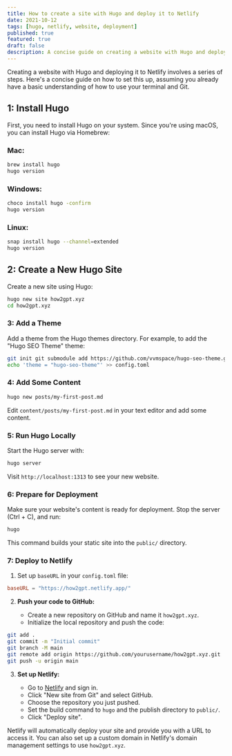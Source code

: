 ```yaml
---
title: How to create a site with Hugo and deploy it to Netlify
date: 2021-10-12
tags: [hugo, netlify, website, deployment]
published: true
featured: true
draft: false
description: A concise guide on creating a website with Hugo and deploying it to Netlify.
---
```


Creating a website with Hugo and deploying it to Netlify involves a series of steps. Here's a concise guide on how to set this up, assuming you already have a basic understanding of how to use your terminal and Git.

## 1: Install Hugo

First, you need to install Hugo on your system. Since you're using macOS, you can install Hugo via Homebrew:

### Mac: 
```bash
brew install hugo
hugo version
```

### Windows: 
```bash
choco install hugo -confirm
hugo version
```

### Linux: 
```bash
snap install hugo --channel=extended
hugo version
```

## 2: Create a New Hugo Site

Create a new site using Hugo:

```bash
hugo new site how2gpt.xyz
cd how2gpt.xyz
```

### 3: Add a Theme

Add a theme from the Hugo themes directory. For example, to add the "Hugo SEO Theme" theme:
```bash
git init git submodule add https://github.com/vvmspace/hugo-seo-theme.git vvmspace/hugo-seo-theme
echo 'theme = "hugo-seo-theme"' >> config.toml
```

### 4: Add Some Content

```bash
hugo new posts/my-first-post.md
```

Edit `content/posts/my-first-post.md` in your text editor and add some content.

### 5: Run Hugo Locally

Start the Hugo server with:

```bash
hugo server
```

Visit `http://localhost:1313` to see your new website.

### 6: Prepare for Deployment

Make sure your website's content is ready for deployment. Stop the server (Ctrl + C), and run:

```bash
hugo
```
This command builds your static site into the `public/` directory.

### 7: Deploy to Netlify

1. Set up `baseURL` in your `config.toml` file:

```toml
baseURL = "https://how2gpt.netlify.app/"
```

2. **Push your code to GitHub:**
    
    - Create a new repository on GitHub and name it `how2gpt.xyz`.
    - Initialize the local repository and push the code:
    
```bash
git add .
git commit -m "Initial commit"
git branch -M main
git remote add origin https://github.com/yourusername/how2gpt.xyz.git
git push -u origin main
```
    
3. **Set up Netlify:**
    
    - Go to [Netlify](https://netlify.com/) and sign in.
    - Click "New site from Git" and select GitHub.
    - Choose the repository you just pushed.
    - Set the build command to `hugo` and the publish directory to `public/`.
    - Click "Deploy site".

Netlify will automatically deploy your site and provide you with a URL to access it. You can also set up a custom domain in Netlify's domain management settings to use `how2gpt.xyz`.